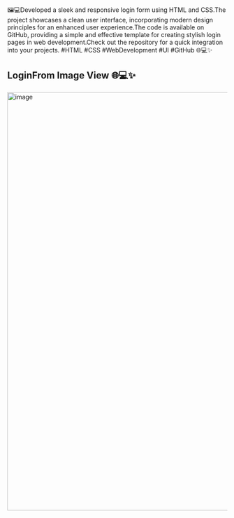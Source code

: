 🖼️💻Developed a sleek and responsive login form using HTML and CSS.The project showcases a clean user interface, incorporating modern design principles for an enhanced user experience.The code is available on GitHub, providing a simple and effective template for creating stylish login pages in web development.Check out the repository for a quick integration into your projects.  #HTML #CSS #WebDevelopment #UI #GitHub 🌐💻✨
<h2>LoginFrom Image View 🌐💻✨</h2>
<img width="956" alt="image" src="https://github.com/naitikjpatel/loginForm/assets/120157810/77b686b0-7b02-406d-aeb1-ebe980333062">

